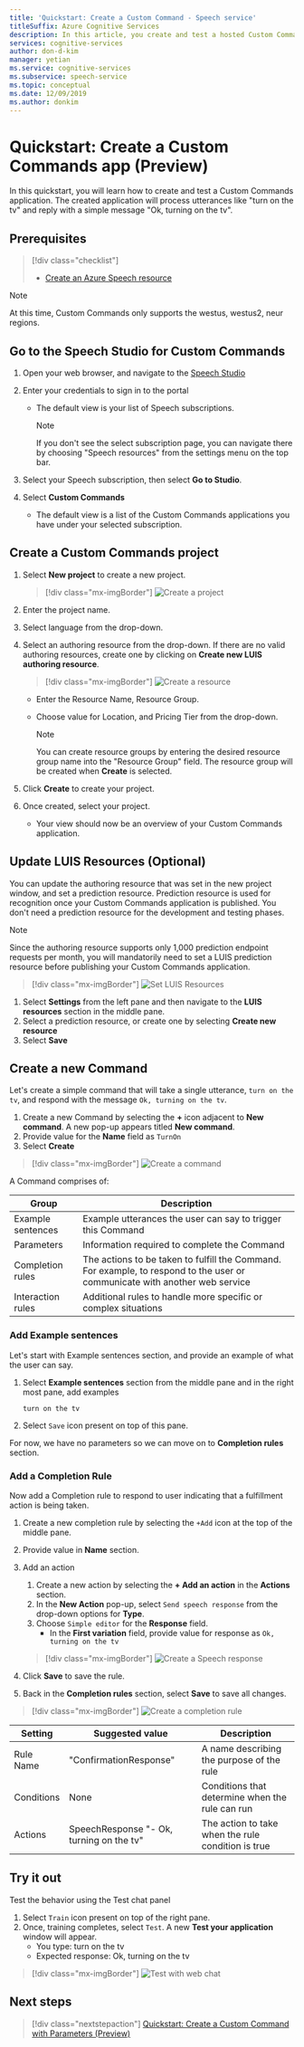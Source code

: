```yaml
---
title: 'Quickstart: Create a Custom Command - Speech service'
titleSuffix: Azure Cognitive Services
description: In this article, you create and test a hosted Custom Commands application.
services: cognitive-services
author: don-d-kim
manager: yetian
ms.service: cognitive-services
ms.subservice: speech-service
ms.topic: conceptual
ms.date: 12/09/2019
ms.author: donkim
---
```


# Quickstart: Create a Custom Commands app (Preview)

In this quickstart, you will learn how to create and test a Custom Commands application.
The created application will process utterances like "turn on the tv" and reply with a simple message "Ok, turning on the tv".

## Prerequisites
> [!div class="checklist"]
> * <a href="https://ms.portal.azure.com/#create/Microsoft.CognitiveServicesSpeechServices" target="_blank">Create an Azure Speech resource <span class="docon docon-navigate-external x-hidden-focus"></span></a>

  > [!NOTE]
  > At this time, Custom Commands only supports the westus, westus2, neur regions.

## Go to the Speech Studio for Custom Commands

1. Open your web browser, and navigate to the [Speech Studio](https://speech.microsoft.com/)
1. Enter your credentials to sign in to the portal

   - The default view is your list of Speech subscriptions.
     > [!NOTE]
     > If you don't see the select subscription page, you can navigate there by choosing "Speech resources" from the settings menu on the top bar.

1. Select your Speech subscription, then select **Go to Studio**.
1. Select **Custom Commands**

     - The default view is a list of the Custom Commands applications you have under your selected subscription.

## Create a Custom Commands project

1. Select **New project** to create a new project.

   > [!div class="mx-imgBorder"]
   > ![Create a project](media/custom-speech-commands/create-new-project.png)

1. Enter the project name.
1. Select language from the drop-down.
1. Select an authoring resource from the drop-down. If there are no valid authoring resources, create one by clicking on  **Create new LUIS authoring resource**.

   > [!div class="mx-imgBorder"]
   > ![Create a resource](media/custom-speech-commands/create-new-resource.png)

   - Enter the Resource Name, Resource Group.
   - Choose value for Location, and Pricing Tier from the drop-down.

      > [!NOTE]
      > You can create resource groups by entering the desired resource group name into the "Resource Group" field. The resource group will be created when **Create** is selected.

1. Click **Create** to create your project.
1. Once created, select your project.

    - Your view should now be an overview of your Custom Commands application.

## Update LUIS Resources (Optional)

You can update the authoring resource that was set in the new project window, and set a prediction resource. Prediction resource is used for recognition once your Custom Commands application is published. You don't need a prediction resource for the development and testing phases.

> [!NOTE]
> Since the authoring resource supports only 1,000 prediction endpoint requests per month, you will mandatorily need to set a LUIS prediction resource before publishing your Custom Commands application.

> [!div class="mx-imgBorder"]
> ![Set LUIS Resources](media/custom-speech-commands/set-luis-resources.png)

1. Select **Settings** from the left pane and then navigate to the **LUIS resources** section in the middle pane.
1. Select a prediction resource, or create one by selecting **Create new resource**
1. Select **Save**

## Create a new Command

Let's create a simple command that will take a single utterance, `turn on the tv`, and respond with the message `Ok, turning on the tv`.

1. Create a new Command by selecting the **+** icon adjacent to **New command**. A new pop-up appears titled **New command**.
1. Provide value for the **Name** field as `TurnOn`
1. Select **Create**

> [!div class="mx-imgBorder"]
> ![Create a command](media/custom-speech-commands/create-add-command.png)

A Command comprises of:

| Group            | Description                                                                                                                 |
| ---------------- | --------------------------------------------------------------------------------------------------------------------------- |
| Example sentences | Example utterances the user can say to trigger this Command                                                                 |
| Parameters       | Information required to complete the Command                                                                                |
| Completion rules | The actions to be taken to fulfill the Command. For example, to respond to the user or communicate with another web service |
| Interaction rules   | Additional rules to handle more specific or complex situations                                                              |

### Add Example sentences

Let's start with Example sentences section, and provide an example of what the user can say.
1. Select **Example sentences** section from the middle pane and in the right most pane, add examples

    ```
    turn on the tv
    ```

1. Select `Save` icon present on top of this pane.

For now, we have no parameters so we can move on to **Completion rules** section.

### Add a Completion Rule

Now add a Completion rule to respond to user indicating that a fulfillment action is being taken.

1. Create a new completion rule by selecting the `+Add` icon at the top of the middle pane.
1. Provide value in **Name** section.
1. Add an action
   1. Create a new action by selecting the **+ Add an action** in the **Actions** section.
   1. In the **New Action** pop-up, select `Send speech response` from the drop-down options for **Type**.
   1. Choose `Simple editor` for the **Response** field.
       - In the **First variation** field, provide value for response as `Ok, turning on the tv`

   > [!div class="mx-imgBorder"]
   > ![Create a Speech response](media/custom-speech-commands/create-speech-response-action.png)

1. Click **Save** to save the rule.
1. Back in the **Completion rules** section, select **Save** to save all changes. 

> [!div class="mx-imgBorder"]
> ![Create a completion rule](media/custom-speech-commands/create-basic-completion-response-rule.png)

| Setting    | Suggested value                          | Description                                        |
| ---------- | ---------------------------------------- | -------------------------------------------------- |
| Rule Name  | "ConfirmationResponse"                   | A name describing the purpose of the rule          |
| Conditions | None                                     | Conditions that determine when the rule can run    |
| Actions    | SpeechResponse "- Ok, turning on the tv" | The action to take when the rule condition is true |

## Try it out

Test the behavior using the Test chat panel
1. Select `Train` icon present on top of the right pane.
1. Once, training completes, select `Test`. A new **Test your application** window will appear.
    - You type: turn on the tv
    - Expected response: Ok, turning on the tv


> [!div class="mx-imgBorder"]
> ![Test with web chat](media/custom-speech-commands/create-basic-test-chat.png)

## Next steps

> [!div class="nextstepaction"]
> [Quickstart: Create a Custom Command with Parameters (Preview)](./quickstart-custom-speech-commands-create-parameters.md)
